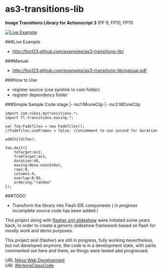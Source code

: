 as3-transitions-lib
===================

__Image Transitions Library for Actionscript 3__  (FP 9, FP10, FP11)


[![Live Example](/screenshots/screenshot1.png)](http://foo123.github.com/examples/as3-transitions-lib/)


###Live Example
* http://foo123.github.com/examples/as3-transitions-lib/

###Manual
* http://foo123.github.com/examples/as3-transitions-lib/manual.pdf

###How to Use
* register source (use symlink to com folder)
* register dependency folder

###Simple Sample Code
stage
|- mc1:MovieClip
|- mc2:MOvieClip

````
import com.nikos.mytransitions.*;
import fl.transitions.easing.*;

var foo:FadeTiles = new FadeTiles();
//FadeTiles.useFrames = false; //uncomment to use second for duration

addChild(foo);

foo.doit({
	toTarget:mc2,
	fromTarget:mc1,
	duration:40,
	easing:None.easeInOut,
	rows:8,
	columns:4,
	overlap:0.92,
	ordering:"random"
});
````

###TODO
* Transform the library into Flash IDE components ( _in progress_  incomplete source code has been added )

This project along with [flasher xml slideshow](https://github.com/foo123/flasher) were initiated some years back,
in order to create a generic slideshow framework based on flash for mostly work and demo purposes.

This project and (flasher) are still in progress, fully working nevertheless, but not developed anymore, the code is in a development state, with parts commented out here and there, as things were tested abd progressed.


*URL* [Nikos Web Development](http://nikos-web-development.netai.net/ "Nikos Web Development")  
*URL* [WorkingClassCode](http://workingclasscode.uphero.com/ "Working Class Code")  

